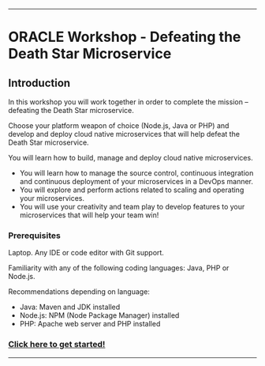 
---
# ORACLE Workshop - Defeating the Death Star Microservice #

## Introduction ##

In this workshop you will work together in order to complete the mission – defeating the Death Star microservice.

Choose your platform weapon of choice (Node.js, Java or PHP) and develop and deploy cloud native microservices that will help defeat the Death Star microservice.

You will learn how to build, manage and deploy cloud native microservices.

+ You will learn how to manage the source control, continuous integration and continuous deployment of your microservices in a DevOps manner.
+ You will explore and perform actions related to scaling and operating your microservices.
+ You will use your creativity and team play to develop features to your microservices that will help your team win!

### Prerequisites ###

Laptop. Any IDE or code editor with Git support.

Familiarity with any of the following coding languages: Java, PHP or Node.js.

Recommendations depending on language:
+ Java: Maven and JDK installed
+ Node.js: NPM (Node Package Manager) installed
+ PHP: Apache web server and PHP installed
<!--
+ Ruby: Ruby and bundler gem installed
-->

### [Click here to get started!](instructions/narrative.md) ###

----
